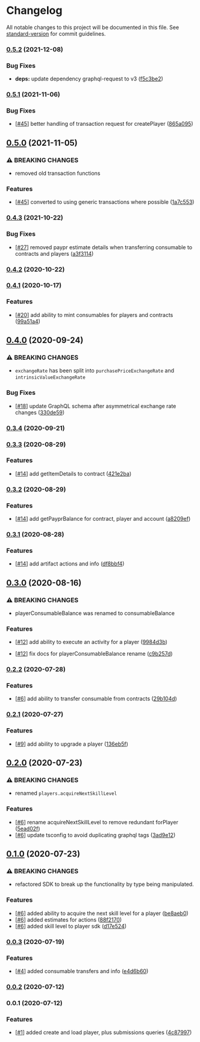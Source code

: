 # Changelog

All notable changes to this project will be documented in this file. See [standard-version](https://github.com/conventional-changelog/standard-version) for commit guidelines.

### [0.5.2](https://github.com/paypr/contracts-sdk-ts/compare/v0.5.1...v0.5.2) (2021-12-08)

### Bug Fixes

- **deps:** update dependency graphql-request to v3 ([f5c3be2](https://github.com/paypr/contracts-sdk-ts/commit/f5c3be24c83ea80520116c2b0f416e76c919217e))

### [0.5.1](https://github.com/paypr/contracts-sdk-ts/compare/v0.5.0...v0.5.1) (2021-11-06)

### Bug Fixes

- [[#45](https://github.com/paypr/contracts-sdk-ts/issues/45)] better handling of transaction request for createPlayer ([865a095](https://github.com/paypr/contracts-sdk-ts/commit/865a0958eac5ea93f9d3c785637a466bfe4fae5e))

## [0.5.0](https://github.com/paypr/contracts-sdk-ts/compare/v0.4.3...v0.5.0) (2021-11-05)

### ⚠ BREAKING CHANGES

- removed old transaction functions

### Features

- [[#45](https://github.com/paypr/contracts-sdk-ts/issues/45)] converted to using generic transactions where possible ([1a7c553](https://github.com/paypr/contracts-sdk-ts/commit/1a7c553c5d753b7ee773d12a2fdfea75a8e2d3bf))

### [0.4.3](https://github.com/paypr/contracts-sdk-ts/compare/v0.4.2...v0.4.3) (2021-10-22)

### Bug Fixes

- [[#27](https://github.com/paypr/contracts-sdk-ts/issues/27)] removed paypr estimate details when transferring consumable to contracts and players ([a3f3114](https://github.com/paypr/contracts-sdk-ts/commit/a3f31147dee87152b646360b2c6985492e589fda))

### [0.4.2](https://github.com/paypr/contracts-sdk-ts/compare/v0.4.1...v0.4.2) (2020-10-22)

### [0.4.1](https://github.com/paypr/contracts-sdk-ts/compare/v0.4.0...v0.4.1) (2020-10-17)

### Features

- [[#20](https://github.com/paypr/contracts-sdk-ts/issues/20)] add ability to mint consumables for players and contracts ([99a51a4](https://github.com/paypr/contracts-sdk-ts/commit/99a51a45f99b1c47a3c8bd10ee5af38d6a32e650))

## [0.4.0](https://github.com/paypr/contracts-sdk-ts/compare/v0.3.4...v0.4.0) (2020-09-24)

### ⚠ BREAKING CHANGES

- `exchangeRate` has been split into `purchasePriceExchangeRate` and `intrinsicValueExchangeRate`

### Bug Fixes

- [[#18](https://github.com/paypr/contracts-sdk-ts/issues/18)] update GraphQL schema after asymmetrical exchange rate changes ([330de59](https://github.com/paypr/contracts-sdk-ts/commit/330de59c3817b696b1332818eb421b65f45ec505))

### [0.3.4](https://github.com/paypr/contracts-sdk-ts/compare/v0.3.3...v0.3.4) (2020-09-21)

### [0.3.3](https://github.com/paypr/contracts-sdk-ts/compare/v0.3.2...v0.3.3) (2020-08-29)

### Features

- [[#14](https://github.com/paypr/contracts-sdk-ts/issues/14)] add getItemDetails to contract ([421e2ba](https://github.com/paypr/contracts-sdk-ts/commit/421e2ba303ae8a48325754276c1777b99b862663))

### [0.3.2](https://github.com/paypr/contracts-sdk-ts/compare/v0.3.1...v0.3.2) (2020-08-29)

### Features

- [[#14](https://github.com/paypr/contracts-sdk-ts/issues/14)] add getPayprBalance for contract, player and account ([a8209ef](https://github.com/paypr/contracts-sdk-ts/commit/a8209ef38bf1aa23f862e714f5302eae90390dc7))

### [0.3.1](https://github.com/paypr/contracts-sdk-ts/compare/v0.3.0...v0.3.1) (2020-08-28)

### Features

- [[#14](https://github.com/paypr/contracts-sdk-ts/issues/14)] add artifact actions and info ([df8bbf4](https://github.com/paypr/contracts-sdk-ts/commit/df8bbf4ccc8ccc496c2b86643635032dfdfb6c6c))

## [0.3.0](https://github.com/paypr/contracts-sdk-ts/compare/v0.2.2...v0.3.0) (2020-08-16)

### ⚠ BREAKING CHANGES

- playerConsumableBalance was renamed to consumableBalance

### Features

- [[#12](https://github.com/paypr/contracts-sdk-ts/issues/12)] add ability to execute an activity for a player ([9984d3b](https://github.com/paypr/contracts-sdk-ts/commit/9984d3b7a50f96bfe27c53759f9c16cea20db7b7))

* [[#12](https://github.com/paypr/contracts-sdk-ts/issues/12)] fix docs for playerConsumableBalance rename ([c9b257d](https://github.com/paypr/contracts-sdk-ts/commit/c9b257de81e661facce7f86d1b2b56f476feeba9))

### [0.2.2](https://github.com/paypr/contracts-sdk-ts/compare/v0.2.1...v0.2.2) (2020-07-28)

### Features

- [[#6](https://github.com/paypr/contracts-sdk-ts/issues/6)] add ability to transfer consumable from contracts ([29b104d](https://github.com/paypr/contracts-sdk-ts/commit/29b104d01aaee049bae699f08d75499a51a6b798))

### [0.2.1](https://github.com/paypr/contracts-sdk-ts/compare/v0.2.0...v0.2.1) (2020-07-27)

### Features

- [[#9](https://github.com/paypr/contracts-sdk-ts/issues/9)] add ability to upgrade a player ([136eb5f](https://github.com/paypr/contracts-sdk-ts/commit/136eb5fc18d2a82b92c89b1f336ebf33fc6ebc0b))

## [0.2.0](https://github.com/paypr/contracts-sdk-ts/compare/v0.1.0...v0.2.0) (2020-07-23)

### ⚠ BREAKING CHANGES

- renamed `players.acquireNextSkillLevel`

### Features

- [[#6](https://github.com/paypr/contracts-sdk-ts/issues/6)] rename acquireNextSkillLevel to remove redundant forPlayer ([5ead02f](https://github.com/paypr/contracts-sdk-ts/commit/5ead02fc59dffbc5f9ae59f2b32d889cfebcc659))
- [[#6](https://github.com/paypr/contracts-sdk-ts/issues/6)] update tsconfig to avoid duplicating graphql tags ([3ad9e12](https://github.com/paypr/contracts-sdk-ts/commit/3ad9e1291a7e8fe0f04dd74fd773c88f3a653e44))

## [0.1.0](https://github.com/paypr/contracts-sdk-ts/compare/v0.0.3...v0.1.0) (2020-07-23)

### ⚠ BREAKING CHANGES

- refactored SDK to break up the functionality
  by type being manipulated.

### Features

- [[#6](https://github.com/paypr/contracts-sdk-ts/issues/6)] added ability to acquire the next skill level for a player ([be8aeb0](https://github.com/paypr/contracts-sdk-ts/commit/be8aeb0d5418785c2c8933843f9813365f7b8270))
- [[#6](https://github.com/paypr/contracts-sdk-ts/issues/6)] added estimates for actions ([88f2170](https://github.com/paypr/contracts-sdk-ts/commit/88f2170d095e824a3f8c3efe447c1f24acf57781))
- [[#6](https://github.com/paypr/contracts-sdk-ts/issues/6)] added skill level to player sdk ([d17e524](https://github.com/paypr/contracts-sdk-ts/commit/d17e5245609fe6c0a5e9b325a7d04139f7b4a9cf))

### [0.0.3](https://github.com/paypr/contracts-sdk-ts/compare/v0.0.2...v0.0.3) (2020-07-19)

### Features

- [[#4](https://github.com/paypr/contracts-sdk-ts/issues/4)] added consumable transfers and info ([e4d6b60](https://github.com/paypr/contracts-sdk-ts/commit/e4d6b60d4a4b681dee07d74ad9baac2d33cf541b))

### [0.0.2](https://github.com/paypr/contracts-sdk-ts/compare/v0.0.1...v0.0.2) (2020-07-12)

### 0.0.1 (2020-07-12)

### Features

- [[#1](https://github.com/paypr/contracts-sdk-ts/issues/1)] added create and load player, plus submissions queries ([4c87997](https://github.com/paypr/contracts-sdk-ts/commit/4c8799712e6fa9c68d444ee9a2a930370fabad43))
